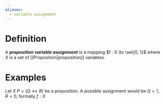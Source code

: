 ```yaml
---
aliases:
  - variable assignment
---
```

# Definition
A ___proposition variable assignment___ is a mapping $f : X \to \set{0, 1}$ where $X$ is a set of [[Proposition|proposition]] variables.
# Examples
Let $X$ $P = (Q \leftrightarrow R)$ be a proposition. A possible assignment would be $Q = 1, R = 0$, formally $f : X$